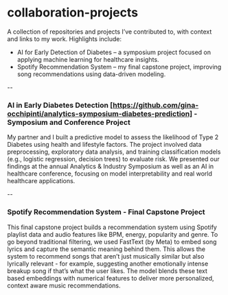 # collaboration-projects
A collection of repositories and projects I’ve contributed to, with context and links to my work. 
Highlights include:

- AI for Early Detection of Diabetes – a symposium project focused on applying machine learning for healthcare insights.
- Spotify Recommendation System – my final capstone project, improving song recommendations using data-driven modeling.
  
--

### AI in Early Diabetes Detection [https://github.com/gina-occhipinti/analytics-symposium-diabetes-prediction] - Symposium and Conference Project
My partner and I built a predictive model to assess the likelihood of Type 2 Diabetes using health and lifestyle factors. The project involved data preprocessing, exploratory data analysis, and training classification models (e.g., logistic regression, decision trees) to evaluate risk. We presented our findings at the annual Analytics & Industry Symposium as well as an AI in healthcare conference, focusing on model interpretability and real world healthcare applications.

--

### Spotify Recommendation System - Final Capstone Project 

This final capstone project builds a recommendation system using Spotify playlist data and audio features like BPM, energy, popularity and genre. To go beyond traditional filtering, we used FastText (by Meta) to embed song lyrics and capture the semantic meaning behind them. This allows the system to recommend songs that aren’t just musically similar but also lyrically relevant - for example, suggesting another emotionally intense breakup song if that’s what the user likes. The model blends these text based embeddings with numerical features to deliver more personalized, context aware music recommendations.
